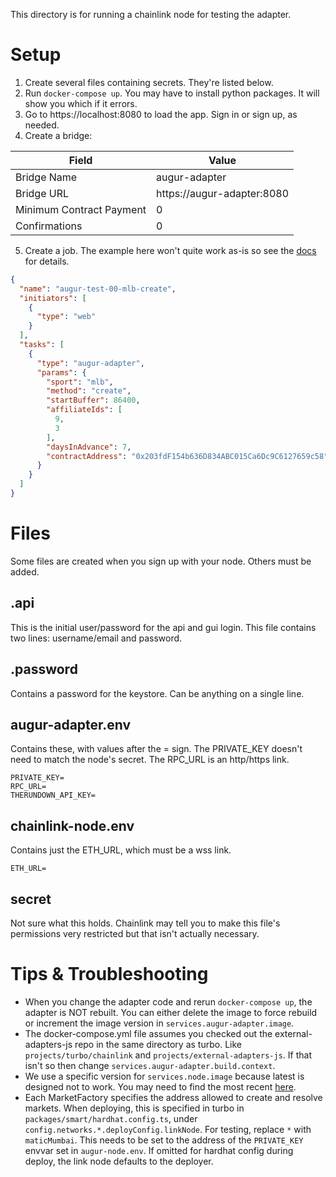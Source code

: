 This directory is for running a chainlink node for testing the adapter.

# Setup
1. Create several files containing secrets. They're listed below.
2. Run `docker-compose up`. 
   You may have to install python packages. It will show you which if it errors.
3. Go to https://localhost:8080 to load the app. Sign in or sign up, as needed.
4. Create a bridge:

| Field                    | Value                      |
| ------------------------ | -------------------------- |
| Bridge Name              | augur-adapter              |
| Bridge URL               | https://augur-adapter:8080 |
| Minimum Contract Payment | 0                          |
| Confirmations            | 0                          |

5. Create a job. The example here won't quite work as-is so see the
   [docs](https://github.com/AugurProject/external-adapters-js/blob/develop/packages/composites/augur/README.md)
   for details.
```json
{
  "name": "augur-test-00-mlb-create",
  "initiators": [
    {
      "type": "web"
    }
  ],
  "tasks": [
    {
      "type": "augur-adapter",
      "params": {
        "sport": "mlb",
        "method": "create",
        "startBuffer": 86400,
        "affiliateIds": [
          9,
          3
        ],
        "daysInAdvance": 7,
        "contractAddress": "0x203fdF154b636D834ABC015Ca6Dc9C6127659c58"
      }
    }
  ]
}
```

# Files
Some files are created when you sign up with your node.
Others must be added.

## .api
This is the initial user/password for the api and gui login. This file contains two lines: username/email and password.

## .password
Contains a password for the keystore. Can be anything on a single line.

## augur-adapter.env
Contains these, with values after the = sign.
The PRIVATE_KEY doesn't need to match the node's secret.
The RPC_URL is an http/https link.

    PRIVATE_KEY=
    RPC_URL=
    THERUNDOWN_API_KEY=

## chainlink-node.env
Contains just the ETH_URL, which must be a wss link.

    ETH_URL=

## secret
Not sure what this holds.
Chainlink may tell you to make this file's permissions very restricted but that isn't actually necessary.

# Tips & Troubleshooting

- When you change the adapter code and rerun `docker-compose up`, the adapter is NOT rebuilt.
  You can either delete the image to force rebuild or increment the image version in `services.augur-adapter.image`.
- The docker-compose.yml file assumes you checked out the external-adapters-js repo in the same directory as turbo.
  Like `projects/turbo/chainlink` and `projects/external-adapters-js`.
  If that isn't so then change `services.augur-adapter.build.context`.
- We use a specific version for `services.node.image` because latest is designed not to work.
  You may need to find the most recent
  [here](https://hub.docker.com/r/smartcontract/chainlink/tags?page=1&ordering=last_updated).
- Each MarketFactory specifies the address allowed to create and resolve markets.
  When deploying, this is specified in turbo in `packages/smart/hardhat.config.ts`,
  under `config.networks.*.deployConfig.linkNode`. For testing, replace `*` with `maticMumbai`.
  This needs to be set to the address of the `PRIVATE_KEY` envvar set in `augur-node.env`.
  If omitted for hardhat config during deploy, the link node defaults to the deployer.
  
